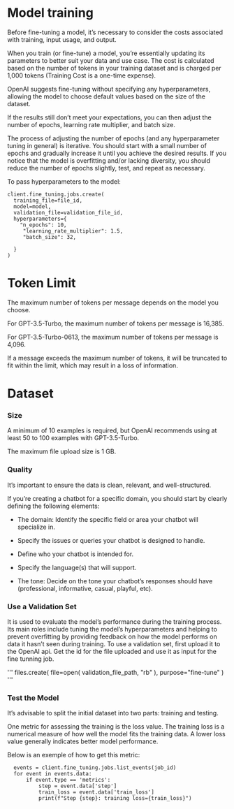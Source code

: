 # Model training

Before fine-tuning a model, it’s necessary to consider the costs associated with training, input usage, and output.

When you train (or fine-tune) a model, you’re essentially updating its parameters to better suit your data and use case. The cost is calculated based on the number of tokens in your training dataset and is charged per 1,000 tokens (Training Cost is a one-time expense).

OpenAI suggests fine-tuning without specifying any hyperparameters, allowing the model to choose default values based on the size of the dataset. 

If the results still don’t meet your expectations, you can then adjust the number of epochs, learning rate multiplier, and batch size.

The process of adjusting the number of epochs (and any hyperparameter tuning in general) is iterative. You should start with a small number of epochs and gradually increase it until you achieve the desired results. If you notice that the model is overfitting and/or lacking diversity, you should reduce the number of epochs slightly, test, and repeat as necessary.

To pass hyperparameters to the model:

```
client.fine_tuning.jobs.create(
  training_file=file_id,
  model=model, 
  validation_file=validation_file_id,
  hyperparameters={
    "n_epochs": 10,
     "learning_rate_multiplier": 1.5,
     "batch_size": 32,

  }
)
```

# Token Limit

The maximum number of tokens per message depends on the model you choose. 

For GPT-3.5-Turbo, the maximum number of tokens per message is 16,385. 

For GPT-3.5-Turbo-0613, the maximum number of tokens per message is 4,096. 

If a message exceeds the maximum number of tokens, it will be truncated to fit within the limit, which may result in a loss of information.

# Dataset 

### Size

A minimum of 10 examples is required, but OpenAI recommends using at least 50 to 100 examples with GPT-3.5-Turbo.

The maximum file upload size is 1 GB.


### Quality

It’s important to ensure the data is clean, relevant, and well-structured.

If you’re creating a chatbot for a specific domain, you should start by clearly defining the following elements:

- The domain: Identify the specific field or area your chatbot will specialize in.

- Specify the issues or queries your chatbot is designed to handle.

- Define who your chatbot is intended for.

- Specify the language(s) that will support.

- The tone: Decide on the tone your chatbot’s responses should have (professional, informative, casual, playful, etc).

### Use a Validation Set

It is used to evaluate the model’s performance during the training process. 
Its main roles include tuning the model’s hyperparameters and helping to prevent overfitting by providing feedback on how the model performs on data it hasn’t seen during training.
To use a validation set, first upload it to the OpenAI api. Get the id for the file uploaded and use it as input for the fine tunning job.

'''
files.create(
  file=open(
    validation_file_path,
    "rb"
  ),
  purpose="fine-tune"
)
'''

### Test the Model
It’s advisable to split the initial dataset into two parts: training and testing.

One metric for assessing the training is the loss value. The training loss is a numerical measure of how well the model fits the training data.
A lower loss value generally indicates better model performance.

Below is an exemple of how to get this metric:

```
  events = client.fine_tuning.jobs.list_events(job_id)
  for event in events.data:
      if event.type == 'metrics':
          step = event.data['step']
          train_loss = event.data['train_loss']
          print(f"Step {step}: training loss={train_loss}")
```